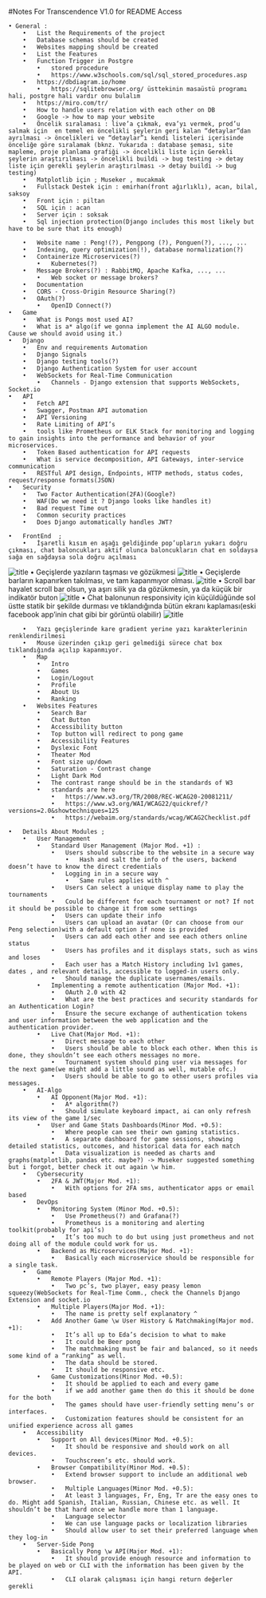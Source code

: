#Notes For Transcendence V1.0 for README Access

    • General :
        •	List the Requirements of the project
        •	Database schemas should be created
        •	Websites mapping should be created
        •	List the Features
        •	Function Trigger in Postgre
            •	stored procedure
            •	https://www.w3schools.com/sql/sql_stored_procedures.asp
        •	https://dbdiagram.io/home
            •	https://sqlitebrowser.org/ üsttekinin masaüstü programı hali, postgre hali vardır onu bulalım
        •	https://miro.com/tr/
        •	How to handle users relation with each other on DB
        •	Google -> how to map your website
        •	Öncelik sıralaması : live’a çıkmak, eva’yı vermek, prod’u salmak için  en temel en öncelikli şeylerin geri kalan “detaylar”dan ayrılması -> öncelikleri ve “detaylar”ı kendi listeleri içerisinde önceliğe göre sıralamak (bknz. Yukarıda : database şeması, site mapleme, proje planlama grafiği -> öncelikli liste için Gerekli şeylerin araştırılması -> öncelikli buildi -> bug testing -> detay liste için gerekli şeylerin araştırılması -> detay buildi -> bug testing)
        •	Matplotlib için ; Museker , mucakmak
        •	Fullstack Destek için : emirhan(front ağırlıklı), acan, bilal, saksoy
        •	Front için : piltan
        •	SQL için : acan
        •	Server için : soksak
        •	Sql injection protection(Django includes this most likely but have to be sure that its enough)

        •	Website name : Peng!(?), Pengpong (?), Ponguen(?), ..., ...
        •	Indexing, query optimization(!), database normalization(?)
        •	Containerize Microservices(?)
            •	Kubernetes(?)
        •	Message Brokers(?) : RabbitMQ, Apache Kafka, ..., ...
            •	Web socket or message brokers?
        •	Documentation
        •	CORS - Cross-Origin Resource Sharing(?)
        •	OAuth(?)
            •	OpenID Connect(?)
    •	Game
        •	What is Pongs most used AI?
        •	What is a* algo(if we gonna implement the AI ALGO module. Cause we should avoid using it.)
    •	Django
        •	Env and requirements Automation
        •	Django Signals
        •	Django testing tools(?)
        •	Django Authentication System for user account
        •	WebSockets for Real-Time Communication
            •	Channels - Django extension that supports WebSockets, Socket.io
    •	API
        •	Fetch API
        •	Swagger, Postman API automation
        •	API Versioning
        •	Rate Limiting of API’s
        •	tools like Prometheus or ELK Stack for monitoring and logging to gain insights into the performance and behavior of your microservices.
        •	Token Based authentication for API requests
        •	What is service decomposition, API Gateways, inter-service communication
        •	RESTful API design, Endpoints, HTTP methods, status codes, request/response formats(JSON)
    •	Security
        •	Two Factor Authentication(2FA)(Google?)
        •	WAF(Do we need it ? Django looks like handles it)
        •	Bad request Time out
        •	Common security practices
        •	Does Django automatically handles JWT?

    •	FrontEnd  ;
        •	İşaretli kısım en aşağı geldiğinde pop’upların yukarı doğru çıkması, chat baloncukları aktif olunca baloncukların chat en soldaysa sağa en sağdaysa sola doğru açılması
![title](Images/Chat%20Box%20Collision%20Fix.png)
        •	Geçişlerde yazıların taşması ve gözükmesi
![title](Images/Text%20Overlap%20With%20Bar%20Fix.png)
        •	Geçişlerde barların kapanırken takılması, ve tam kapanmıyor olması.
![title](Images/Bar's%20Closing%20Fix.png)
        •	Scroll bar hayalet scroll bar olsun, ya aşırı silik ya da gözükmesin, ya da küçük bir indikatör buton
![title](Images/Scroll%20Bar%20Fix.png)
        •	Chat balonunun responsivity için küçüldüğünde sol üstte statik bir şekilde durması ve tıklandığında bütün ekranı kaplaması(eski facebook app’inin chat gibi bir görüntü olabilir)
![title](Images/Chat%20Box%20Responsive%20Fix.png)

        •	Yazı geçişlerinde kare gradient yerine yazı karakterlerinin renklendirilmesi
        •	Mouse üzerinden çıkıp geri gelmediği sürece chat box tıklandığında açılıp kapanmıyor.
        •	Map
            •	Intro
            •	Games
            •	Login/Logout
            •	Profile
            •	About Us
            •	Ranking
        •	Websites Features
            •	Search Bar
            •	Chat Button
            •	Accessibility button
            •	Top button will redirect to pong game
            •	Accessibility Features
            •	Dyslexic Font
            •	Theater Mod
            •	Font size up/down
            •	Saturation - Contrast change
            •	Light Dark Mod
            •	The contrast range should be in the standards of W3
            •	standards are here
                •	https://www.w3.org/TR/2008/REC-WCAG20-20081211/
                •	https://www.w3.org/WAI/WCAG22/quickref/?versions=2.0&showtechniques=125
                •	https://webaim.org/standards/wcag/WCAG2Checklist.pdf

    •	Details About Modules ;
        •	User Management
            •	Standard User Management (Major Mod. +1) :
                •	Users should subscribe to the website in a secure way
                    •	Hash and salt the info of the users, backend doesn’t have to know the direct credentials
                •	Logging in in a secure way
                    •	Same rules applies with ^
                •	Users Can select a unique display name to play the tournaments
                •	Could be different for each tournament or not? If not it should be possible to change it from some settings
                •	Users can update their info
                •	Users can upload an avatar (Or can choose from our Peng selection)with a default option if none is provided
                •	Users can add each other and see each others online status
                •	Users has profiles and it displays stats, such as wins and loses
                •	Each user has a Match History including 1v1 games, dates , and relevant details, accessible to logged-in users only.
                •	Should manage the duplicate usernames/emails.
            •	Implementing a remote authentication (Major Mod. +1):
                •	OAuth 2.0 with 42
                •	What are the best practices and security standards for an Authentication Login?
                •	Ensure the secure exchange of authentication tokens and user information between the web application and the authentication provider.
            •	Live Chat(Major Mod. +1):
                •	Direct message to each other
                •	Users should be able to block each other. When this is done, they shouldn’t see each others messages no more.
                •	Tournament system should ping user via messages for the next game(we might add a little sound as well, mutable ofc.)
                •	Users should be able to go to other users profiles via messages.
        •	AI-Algo
            •	AI Opponent(Major Mod. +1):
                •	A* algorithm(?)
                •	Should simulate keyboard impact, ai can only refresh its view of the game 1/sec
            •	User and Game Stats Dashboards(Minor Mod. +0.5):
                •	Where people can see their own gaming statistics.
                •	A separate dashboard for game sessions, showing detailed statistics, outcomes, and historical data for each match
                •	Data visualization is needed as charts and graphs(matplotlib, pandas etc. maybe?) -> Museker suggested something but i forgot, better check it out again \w him.
        •	Cybersecurity
            •	2FA & JWT(Major Mod. +1):
                •	With options for 2FA sms, authenticator apps or email based
        •	DevOps
            •	Monitoring System (Minor Mod. +0.5):
                •	Use Prometheus(?) and Grafana(?)
                •	Prometheus is a monitoring and alerting toolkit(probably for api’s)
                •	It’s too much to do but using just prometheus and not doing all of the module could work for us.
            •	Backend as Microservices(Major Mod. +1):
                •	Basically each microservice should be responsible for a single task.
        •	Game
            •	Remote Players (Major Mod. +1):
                •	Two pc’s, two player, easy peasy lemon squeezy(WebSockets for Real-Time Comm., check the Channels Django Extension and socket.io
            •	Multiple Players(Major Mod. +1):
                •	The name is pretty self explanatory ^
            •	Add Another Game \w User History & Matchmaking(Major mod. +1):
                •	It’s all up to Eda’s decision to what to make
                •	It could be Beer pong
                •	The matchmaking must be fair and balanced, so it needs some kind of a “ranking” as well.
                •	The data should be stored.
                •	It should be responsive etc.
            •	Game Customizations(Minor Mod. +0.5):
                •	It should be applied to each and every game
                •	if we add another game then do this it should be done for the both
                •	The games should have user-friendly setting menu’s or interfaces.
                •	Customization features should be consistent for an unified experience across all games
        •	Accessibility
            •	Support on All devices(Minor Mod. +0.5):
                •	It should be responsive and should work on all devices.
                •	Touchscreen’s etc. should work.
            •	Browser Compatibility(Minor Mod. +0.5):
                •	Extend browser support to include an additional web browser.
                •	Multiple Languages(Minor Mod. +0.5):
                •	At least 3 languages, Fr, Eng, Tr are the easy ones to do. Might add Spanish, Italian, Russian, Chinese etc. as well. It shouldn’t be that hard once we handle more than 1 language.
                •	Language selector
                •	We can use language packs or localization libraries
                •	Should allow user to set their preferred language when they log-in
        •	Server-Side Pong
            •	Basically Pong \w API(Major Mod. +1):
                •	It should provide enough resource and information to be played on web or CLI with the information has been given by the API.
                •	CLI olarak çalışması için hangi return değerler gerekli